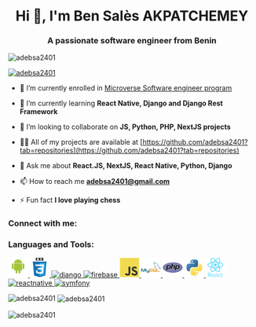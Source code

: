 <h1 align="center">Hi 👋, I'm Ben Salès AKPATCHEMEY</h1>
<h3 align="center">A passionate software engineer from Benin</h3>

<p align="left"> <img src="https://komarev.com/ghpvc/?username=adebsa2401&label=Profile%20views&color=0e75b6&style=flat" alt="adebsa2401" /> </p>

<p align="left"> <a href="https://github.com/ryo-ma/github-profile-trophy"><img src="https://github-profile-trophy.vercel.app/?username=adebsa2401" alt="adebsa2401" /></a> </p>

- 🔭 I’m currently enrolled in [Microverse Software engineer program](https://www.microverse.org)

- 🌱 I’m currently learning **React Native, Django and Django Rest Framework**

- 👯 I’m looking to collaborate on **JS, Python, PHP, NextJS projects**

- 👨‍💻 All of my projects are available at [https://github.com/adebsa2401?tab=repositories](https://github.com/adebsa2401?tab=repositories)

- 💬 Ask me about **React.JS, NextJS, React Native, Python, Django**

- 📫 How to reach me **adebsa2401@gmail.com**

- ⚡ Fun fact **I love playing chess**

<h3 align="left">Connect with me:</h3>
<p align="left">
</p>

<h3 align="left">Languages and Tools:</h3>
<p align="left"> <a href="https://developer.android.com" target="_blank" rel="noreferrer"> <img src="https://raw.githubusercontent.com/devicons/devicon/master/icons/android/android-original-wordmark.svg" alt="android" width="40" height="40"/> </a> <a href="https://www.w3schools.com/css/" target="_blank" rel="noreferrer"> <img src="https://raw.githubusercontent.com/devicons/devicon/master/icons/css3/css3-original-wordmark.svg" alt="css3" width="40" height="40"/> </a> <a href="https://www.djangoproject.com/" target="_blank" rel="noreferrer"> <img src="https://cdn.worldvectorlogo.com/logos/django.svg" alt="django" width="40" height="40"/> </a> <a href="https://firebase.google.com/" target="_blank" rel="noreferrer"> <img src="https://www.vectorlogo.zone/logos/firebase/firebase-icon.svg" alt="firebase" width="40" height="40"/> </a> <a href="https://developer.mozilla.org/en-US/docs/Web/JavaScript" target="_blank" rel="noreferrer"> <img src="https://raw.githubusercontent.com/devicons/devicon/master/icons/javascript/javascript-original.svg" alt="javascript" width="40" height="40"/> </a> <a href="https://www.mysql.com/" target="_blank" rel="noreferrer"> <img src="https://raw.githubusercontent.com/devicons/devicon/master/icons/mysql/mysql-original-wordmark.svg" alt="mysql" width="40" height="40"/> </a> <a href="https://www.php.net" target="_blank" rel="noreferrer"> <img src="https://raw.githubusercontent.com/devicons/devicon/master/icons/php/php-original.svg" alt="php" width="40" height="40"/> </a> <a href="https://www.python.org" target="_blank" rel="noreferrer"> <img src="https://raw.githubusercontent.com/devicons/devicon/master/icons/python/python-original.svg" alt="python" width="40" height="40"/> </a> <a href="https://reactjs.org/" target="_blank" rel="noreferrer"> <img src="https://raw.githubusercontent.com/devicons/devicon/master/icons/react/react-original-wordmark.svg" alt="react" width="40" height="40"/> </a> <a href="https://reactnative.dev/" target="_blank" rel="noreferrer"> <img src="https://reactnative.dev/img/header_logo.svg" alt="reactnative" width="40" height="40"/> </a> <a href="https://symfony.com" target="_blank" rel="noreferrer"> <img src="https://symfony.com/logos/symfony_black_03.svg" alt="symfony" width="40" height="40"/> </a> </p>

<p><img align="left" src="https://github-readme-stats.vercel.app/api/top-langs?username=adebsa2401&show_icons=true&locale=en&layout=compact" alt="adebsa2401" /></p>

<p>&nbsp;<img align="center" src="https://github-readme-stats.vercel.app/api?username=adebsa2401&show_icons=true&locale=en" alt="adebsa2401" /></p>

<p><img align="center" src="https://github-readme-streak-stats.herokuapp.com/?user=adebsa2401&" alt="adebsa2401" /></p>
